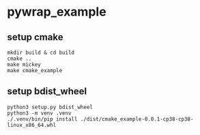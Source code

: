 # pywrap_example

## setup cmake
```
mkdir build & cd build
cmake ..
make mickey
make cmake_example
```

## setup bdist_wheel
```
python3 setup.py bdist_wheel
python3 -m venv .venv
./.venv/bin/pip install ./dist/cmake_example-0.0.1-cp38-cp38-linux_x86_64.whl
```

